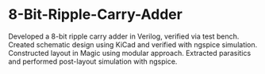 # 8-Bit-Ripple-Carry-Adder
Developed a 8-bit ripple carry adder in Verilog, verified via test bench. Created schematic design using KiCad and verified with ngspice simulation. Constructed layout in Magic using modular approach. Extracted parasitics and performed post-layout simulation with ngspice.
